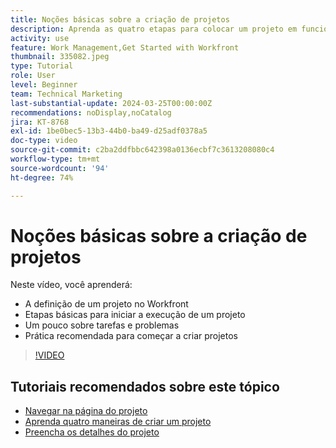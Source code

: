 ```yaml
---
title: Noções básicas sobre a criação de projetos
description: Aprenda as quatro etapas para colocar um projeto em funcionamento, a definição de um projeto e as três formas mais comuns de se criar um projeto.
activity: use
feature: Work Management,Get Started with Workfront
thumbnail: 335082.jpeg
type: Tutorial
role: User
level: Beginner
team: Technical Marketing
last-substantial-update: 2024-03-25T00:00:00Z
recommendations: noDisplay,noCatalog
jira: KT-8768
exl-id: 1be0bec5-13b3-44b0-ba49-d25adf0378a5
doc-type: video
source-git-commit: c2ba2ddfbbc642398a0136ecbf7c3613208080c4
workflow-type: tm+mt
source-wordcount: '94'
ht-degree: 74%

---
```


# Noções básicas sobre a criação de projetos

Neste vídeo, você aprenderá:

* A definição de um projeto no Workfront
* Etapas básicas para iniciar a execução de um projeto
* Um pouco sobre tarefas e problemas
* Prática recomendada para começar a criar projetos

>[!VIDEO](https://video.tv.adobe.com/v/335082/?quality=12&learn=on)

## Tutoriais recomendados sobre este tópico

* [Navegar na página do projeto](https://experienceleague.adobe.com/en/docs/workfront-learn/tutorials-workfront/manage-work/projects/navigate-the-project-page)
* [Aprenda quatro maneiras de criar um projeto](https://experienceleague.adobe.com/en/docs/workfront-learn/tutorials-workfront/manage-work/projects/understand-other-ways-to-create-projects)
* [Preencha os detalhes do projeto](https://experienceleague.adobe.com/en/docs/workfront-learn/tutorials-workfront/manage-work/projects/fill-in-the-project-details)


